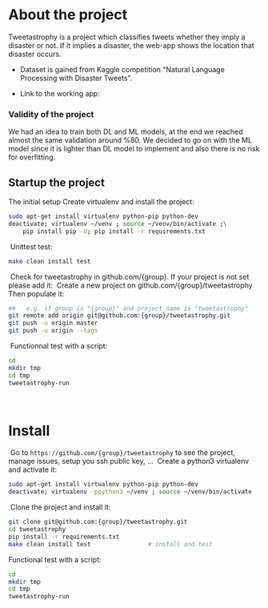 # About the project
Tweetastrophy is a project which classifies tweets whether they imply a disaster or not. If it implies a disaster, the web-app shows the location that disaster occurs.

- Dataset is gained from Kaggle competition "Natural Language Processing with Disaster Tweets".

- Link to the working app:

### Validity of the project
We had an idea to train both DL and ML models, at the end we reached almost the same validation around %80. We decided to go on with the ML model since it is lighter than DL model to implement and also there is no risk for overfitting.

## Startup the project
The initial setup
Create virtualenv and install the project:
```bash
sudo apt-get install virtualenv python-pip python-dev
deactivate; virtualenv ~/venv ; source ~/venv/bin/activate ;\
    pip install pip -U; pip install -r requirements.txt
```
​
Unittest test:
```bash
make clean install test
```
​
Check for tweetastrophy in github.com/{group}. If your project is not set please add it:
​
Create a new project on github.com/{group}/tweetastrophy
Then populate it:
​
```bash
##   e.g. if group is "{group}" and project_name is "tweetastrophy"
git remote add origin git@github.com:{group}/tweetastrophy.git
git push -u origin master
git push -u origin --tags
```
​
Functionnal test with a script:
​
```bash
cd
mkdir tmp
cd tmp
tweetastrophy-run
```
​
# Install
​
Go to `https://github.com/{group}/tweetastrophy` to see the project, manage issues,
setup you ssh public key, ...
​
Create a python3 virtualenv and activate it:
​
```bash
sudo apt-get install virtualenv python-pip python-dev
deactivate; virtualenv -ppython3 ~/venv ; source ~/venv/bin/activate
```
​
Clone the project and install it:
​
```bash
git clone git@github.com:{group}/tweetastrophy.git
cd tweetastrophy
pip install -r requirements.txt
make clean install test                # install and test
```
Functional test with a script:
​
```bash
cd
mkdir tmp
cd tmp
tweetastrophy-run
```
